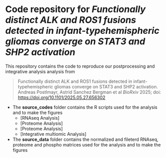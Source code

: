  # Code repository for *Functionally distinct ALK and ROS1 fusions detected in infant-typehemispheric gliomas converge on STAT3 and SHP2 activation*

This repository contains the code to reproduce our postprocessing and integrative analysis analysis from

> Functionally distinct ALK and ROS1 fusions detected in infant-typehemispheric gliomas converge on STAT3 and SHP2 activation. 
Andreas Postlmayr, Astrid Sanchez Bergman et al
_BioRxiv_ 2025; doi: https://doi.org/10.1101/2025.05.27.656302


- The **source_codes** folder contains the R scripts used for the analysis and to make the figures
  - [RNAseq Analysis]
  - [Proteome Analysis]
  - [Proteome Analysis]
  - [Integrative multiomic Analysis]
- The **source_data** folder contains the normalized and fileterd RNAseq, proteome and phospho matrices used for the analysis and to make the figures
  
